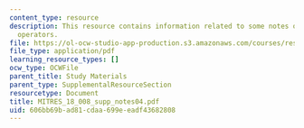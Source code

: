 ```yaml
---
content_type: resource
description: This resource contains information related to some notes on differential
  operators.
file: https://ol-ocw-studio-app-production.s3.amazonaws.com/courses/res-18-008-calculus-revisited-complex-variables-differential-equations-and-linear-algebra-fall-2011/606bb69bad81cdaa699eeadf43682808_MITRES_18_008_supp_notes04.pdf
file_type: application/pdf
learning_resource_types: []
ocw_type: OCWFile
parent_title: Study Materials
parent_type: SupplementalResourceSection
resourcetype: Document
title: MITRES_18_008_supp_notes04.pdf
uid: 606bb69b-ad81-cdaa-699e-eadf43682808
---
```

